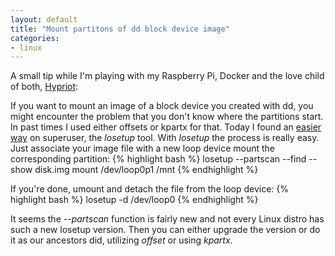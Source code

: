 ```yaml
---
layout: default
title: "Mount partitons of dd block device image"
categories:
- linux
---
```


A small tip while I'm playing with my Raspberry Pi, Docker and the love child of both, [Hypriot](http://blog.hypriot.com/):

If you want to mount an image of a block device you created with dd, you might encounter the problem that you don't know where the partitions start. In past times I used either offsets or kpartx for that. Today I found an [easier way](https://superuser.com/questions/117136/how-can-i-mount-a-partition-from-dd-created-image-of-a-block-device-e-g-hdd-u) on superuser, the *losetup* tool. With *losetup* the process is really easy. Just associate your image file with a new loop device mount the corresponding partition:
{% highlight bash %}
  losetup --partscan --find --show disk.img
  mount /dev/loop0p1 /mnt
{% endhighlight %}

If you're done, umount and detach the file from the loop device:
{% highlight bash %}
  losetup -d /dev/loop0
{% endhighlight %}

It seems the *--partscan* function is fairly new and not every Linux distro has such a new losetup version. Then you can either upgrade the version or do it as our ancestors did, utilizing *offset* or using *kpartx*.
